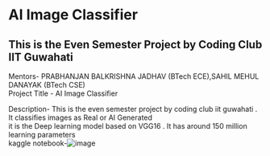 # AI Image Classifier
## This is the Even Semester Project by Coding Club IIT Guwahati
Mentors- PRABHANJAN BALKRISHNA JADHAV (BTech ECE),SAHIL MEHUL DANAYAK (BTech CSE)\
Project Title - AI Image Classifier

Description- This is the even semester project by coding club iit guwahati . It classifies images as Real or AI Generated\
it is the Deep learning model based on VGG16 . It has around 150 million learning parameters \
kaggle notebook-![image](https://github.com/rahim-khan-iitg/classifier/assets/109789890/a887062d-6360-4773-ba92-42f889eaec24)

